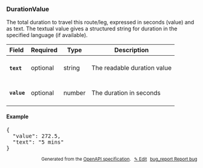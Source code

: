 <!--- This is a generated file, do not edit! -->
<!--- [START woosmap_http_schema_durationvalue] -->
<h3 class="schema-object" id="DurationValue">DurationValue</h3>

The total duration to travel this route/leg, expressed in seconds (value) and as text. The textual value gives a structured string for duration in the specified language (if available).

| Field                                                                                            | Required | Type   | Description                                                                       |
| :----------------------------------------------------------------------------------------------- | -------- | ------ | --------------------------------------------------------------------------------- |
| <h4 id="DurationValue-text" class="add-link schema-object-property-key"><code>text</code></h4>   | optional | string | <div class="nonref-property-description"><p>The readable duration value</p></div> |
| <h4 id="DurationValue-value" class="add-link schema-object-property-key"><code>value</code></h4> | optional | number | <div class="nonref-property-description"><p>The duration in seconds</p></div>     |

<h4 class="schema-object-example" id="DurationValue-example">Example</h4>

<pre class="notranslate lang-json prettyprint">{
  "value": 272.5,
  "text": "5 mins"
}</pre>

<p style="text-align: right; font-size: smaller;">Generated from the <a data-label="openapi-github" href="https://github.com/woosmap/openapi-specification" title="Woosmap OpenAPI Specification" class="external">OpenAPI specification</a>.
<a data-label="openapi-github-woosmap-http-schema-durationvalue" data-action="edit" style="margin-left: 5px;" href="https://github.com/woosmap/openapi-specification/blob/main/specification/schemas/DurationValue.yml" title="Edit on GitHub">✎ Edit</a>
<a data-label="openapi-github-woosmap-http-schema-durationvalue" data-action="bug" style="margin-left: 5px;" href="https://github.com/woosmap/openapi-specification/issues/new?assignees=&labels=type%3A+bug%2C+triage+me&template=bug_report.md&title=[schemas] Bug - DurationValue" title="File bug for schemas on GitHub"><span class="material-icons">bug_report</span> Report bug</a>
</p>

<!--- [END woosmap_http_schema_durationvalue] -->
